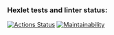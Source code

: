 ### Hexlet tests and linter status:
[![Actions Status](https://github.com/256sha9gag/frontend-bootcamp-project-11/workflows/hexlet-check/badge.svg)](https://github.com/256sha9gag/frontend-bootcamp-project-11/actions)
[![Maintainability](https://api.codeclimate.com/v1/badges/73e219a36e58c5178f84/maintainability)](https://codeclimate.com/github/256sha9gag/frontend-bootcamp-project-11/maintainability)